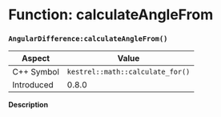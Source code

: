 
# Function: calculateAngleFrom
### `AngularDifference:calculateAngleFrom()`

| Aspect | Value |
| --- | --- |
| C++ Symbol | `kestrel::math::calculate_for()` |
| Introduced | 0.8.0 |

**Description**


